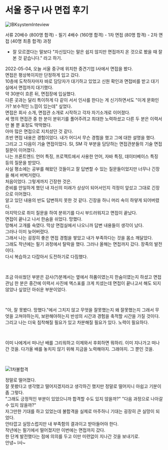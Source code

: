 # 서울 중구 I사 면접 후기

![IBKsystemInteview](https://user-images.githubusercontent.com/39434913/167108403-902e76ef-a831-45f7-b0ac-cb2a5fa4c24b.png)   

서류 20배수 (800명 합격) - 필기 4배수 (160명 합격) - 1차 면접 (80명 합격) - 2차 면접 (40명 최종 합격) 과정

* 잘 모르겠다는 말보다 "자신있다는 말은 쉽지 않지만 면접까지 온 것으로 봤을 때 잘 본 것 같습니다." 라고 하기.   

2022-05-04, 오늘 서울 중구에 위치한 중견기업 I사에서 면접을 봤다.   
면접은 평상복이지만 단정하게 입고 갔다.   
10층에 도착하자마자 바로 담당자가 대기하고 있었고 신원 확인과 면접비를 받고 대기실에서 면접까지 대기했다.   
약 30분이 흐른 뒤, 면접장에 입실했다.   
다른 곳과는 달리 특이하게 다 같이 서서 인사를 한다는 게 신기하면서도 "이게 문화인가? 보수적인 느낌이 있는데" 싶었다.   
면접은 회사 소개, 면접관 소개로 시작하고 각자 자기소개로 이어졌다.   
세 명의 면접관 중 한 분이 분위기를 풀어주려고 최대한 노력하셨고 다른 두 분은 이력서만 볼 뿐 표정도 딱딱했다.   
아마 많은 면접으로 지치셨던 것 같다.   
초반 면접 내용은 경험이었다. 내가 어디서 무슨 경험을 했고 그에 대한 설명을 했다.   
그리고 그 다음이 기술 면접이었다. SI, SM 각 부분을 담당하는 면접관분들의 기술 면접 질문이 이어졌다.   
나는 프론트엔드 언어 특징, 프로젝트에서 사용한 언어, 자바 특징, 데이터베이스 특징 등의 질문을 받았다.   
사실 평소에는 공부를 해왔던 것들이고 잘 답변할 수 있는 질문들이었지만 너무나 긴장을 해서 버벅거렸다.   
처음이었다. 그렇게까지 긴장한 것은.   
준비를 안일하게 했던 내 자신의 미래가 상상이 되어서인지 걱정이 앞섰고 그대로 긴장으로 이어졌다.   
알고 있던 내용의 반도 답변하지 못한 것 같다. 긴장을 하니 머리 속이 하얗게 되어버렸다.   
마지막으로 취미 질문을 하여 분위기를 다시 부드러워지고 면접이 끝났다.   
면접이 끝나고 나서 한숨을 쉬었다. 망했다.   
망해서 고개를 숙였다. 막상 면접실에서 나오니까 답변 내용들이 생각이 났다.   
그러나 이미 늦어버렸다.   
그래서 나는 굉장히 좋은 면접 경험을 쌓았고 내가 부족하다는 것을 몸소 깨달았다.   
그래도 작년에는 필기 과정에서 탈락을 했다. 그러나 올해는 면접까지 갔다. 장족의 발전이다.   
다시 복습하고 다잡아서 도전하기로 다짐했다.  

<br />

조금 아쉬웠던 부분은 감사(?)분께서는 옆에서 하품이였는지 한숨이였는지 하셨고 면접관님 한 분은 중간에 이력서 사진에 엑스표를 크게 치셨는데 면접이 끝나고서 해도 되지 않았나 싶었던 아쉬운 부분이었다.   

<br />

"아, 잘 못봤다. 망했다."에서 그치지 않고 무엇을 잘못했는지 왜 잘못했는지 그래서 무엇을 고쳐야하는지, 보완해야하는지 반성의 시간과 경험을 축적할 시간을 가질 것이다. 그리고 나는 더욱 침착해질 필요가 있고 차분해질 필요가 있다. 노력이 필요하다.   

<br />

이미 나에게서 떠나난 배를 그리워하고 이제와서 후회하면 뭐하리. 이미 지나가고 떠나간 것을. 다가올 배를 놓치지 않기 위해 지금을 노력해야지. 그래야지. 그 뿐인 것을.

<br />

![1차불합격](https://user-images.githubusercontent.com/39434913/168424639-d199ee19-deae-4399-b02a-7f5b1b66c577.jpg)   

정말로 떨어졌다.   
잘 못봤다고 생각했고 떨어지겠지라고 생각하긴 했지만 정말로 떨어지니 아쉽고 기분이 좀 그렇다.   
"그래도 긍정적인 부분이 있었으니까 합격할 수도 있지 않을까?" "다음 과정으로 나아갈 수 있지 않을까?"   
자그만한 기대를 하고 있었는데 불합격을 실제로 마주하니 기대는 굉장히 큰 실망이 되었다.   
안타깝고 실망스럽지만 내 부족함의 결과이고 받아들어야 한다.   
작년에는 필기에서 떨어졌지만 이번에는 면접까지 갔다.   
한 단계 발전했다는 점에 의의를 두고 이만 미련없이 지나간 것을 보내기로.   
안녕~ I사~
